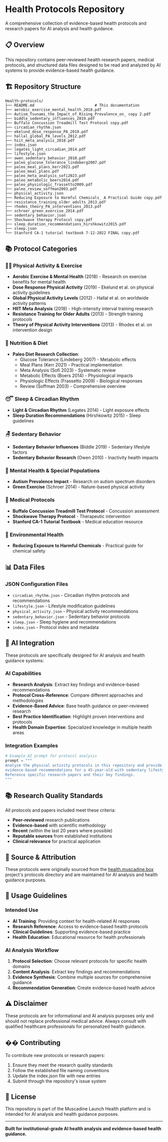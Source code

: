 # Health Protocols Repository

A comprehensive collection of evidence-based health protocols and research papers for AI analysis and health guidance.

## 📋 Overview

This repository contains peer-reviewed health research papers, medical protocols, and structured data files designed to be read and analyzed by AI systems to provide evidence-based health guidance.

## 🏗️ Repository Structure

```
Health-protocols/
├── README.md                           # This documentation
├── aerobic_exercise_mental_health_2018.pdf
├── Autism_Tsunami_the_Impact_of_Rising_Prevalence_on_ copy 2.pdf
├── biddle_sedentary_influences_2019.pdf
├── Buffalo Concussion Treadmill Test Protocol copy.pdf
├── circadian_rhythm.json
├── ekelund_dose_response_PA_2019.pdf
├── hallal_global_PA_levels_2012.pdf
├── hiit_meta_analysis_2018.pdf
├── index.json
├── legates_light_circadian_2014.pdf
├── lifestyle.json
├── owen_sedentary_behavior_2010.pdf
├── paleo_glucose_tolerance_lindeberg2007.pdf
├── paleo_meal_plans_kerr2021.pdf
├── paleo_meal_plans.pdf
├── paleo_meta_analysis_sofi2023.pdf
├── paleo_metabolic_boers2014.pdf
├── paleo_physiologic_frassetto2009.pdf
├── paleo_review_soffman2003.pdf
├── physical_activity.json
├── Reducing Exposure to Harmful Chemicals_ A Practical Guide copy.pdf
├── resistance_training_older_adults_2013.pdf
├── rhodes_theory_PA_interventions_2013.pdf
├── schroer_green_exercise_2014.pdf
├── sedentary_behavior.json
├── Shockwave therapy Protocol copy.pdf
├── sleep_duration_recommendations_hirshkowitz2015.pdf
├── sleep.json
└── Stanford CA-1 tutorial textbook 7-12-2022 FINAL copy.pdf
```

## 📚 Protocol Categories

### 🏃‍♂️ Physical Activity & Exercise
- **Aerobic Exercise & Mental Health** (2018) - Research on exercise benefits for mental health
- **Dose Response Physical Activity** (2019) - Ekelund et al. on physical activity guidelines
- **Global Physical Activity Levels** (2012) - Hallal et al. on worldwide activity patterns
- **HIIT Meta Analysis** (2018) - High-intensity interval training research
- **Resistance Training for Older Adults** (2013) - Strength training protocols
- **Theory of Physical Activity Interventions** (2013) - Rhodes et al. on intervention design

### 🥗 Nutrition & Diet
- **Paleo Diet Research Collection**:
  - Glucose Tolerance (Lindeberg 2007) - Metabolic effects
  - Meal Plans (Kerr 2021) - Practical implementation
  - Meta Analysis (Sofi 2023) - Systematic review
  - Metabolic Effects (Boers 2014) - Physiological impacts
  - Physiologic Effects (Frassetto 2009) - Biological responses
  - Review (Soffman 2003) - Comprehensive overview

### 😴 Sleep & Circadian Rhythm
- **Light & Circadian Rhythm** (Legates 2014) - Light exposure effects
- **Sleep Duration Recommendations** (Hirshkowitz 2015) - Sleep guidelines

### 🪑 Sedentary Behavior
- **Sedentary Behavior Influences** (Biddle 2019) - Sedentary lifestyle factors
- **Sedentary Behavior Research** (Owen 2010) - Inactivity health impacts

### 🧠 Mental Health & Special Populations
- **Autism Prevalence Impact** - Research on autism spectrum disorders
- **Green Exercise** (Schroer 2014) - Nature-based physical activity

### 🏥 Medical Protocols
- **Buffalo Concussion Treadmill Test Protocol** - Concussion assessment
- **Shockwave Therapy Protocol** - Therapeutic intervention
- **Stanford CA-1 Tutorial Textbook** - Medical education resource

### 🧪 Environmental Health
- **Reducing Exposure to Harmful Chemicals** - Practical guide for chemical safety

## 📊 Data Files

### JSON Configuration Files
- `circadian_rhythm.json` - Circadian rhythm protocols and recommendations
- `lifestyle.json` - Lifestyle modification guidelines
- `physical_activity.json` - Physical activity recommendations
- `sedentary_behavior.json` - Sedentary behavior protocols
- `sleep.json` - Sleep hygiene and recommendations
- `index.json` - Protocol index and metadata

## 🤖 AI Integration

These protocols are specifically designed for AI analysis and health guidance systems:

### AI Capabilities
- **Research Analysis**: Extract key findings and evidence-based recommendations
- **Protocol Cross-Reference**: Compare different approaches and methodologies
- **Evidence-Based Advice**: Base health guidance on peer-reviewed research
- **Best Practice Identification**: Highlight proven interventions and protocols
- **Health Domain Expertise**: Specialized knowledge in multiple health areas

### Integration Examples
```python
# Example AI prompt for protocol analysis
prompt = """
Analyze the physical activity protocols in this repository and provide 
evidence-based recommendations for a 45-year-old with sedentary lifestyle.
Reference specific research papers and their key findings.
"""
```

## 📚 Research Quality Standards

All protocols and papers included meet these criteria:
- **Peer-reviewed** research publications
- **Evidence-based** with scientific methodology
- **Recent** (within the last 20 years where possible)
- **Reputable sources** from established institutions
- **Clinical relevance** for practical application

## 🔗 Source & Attribution

These protocols were originally sourced from the [health.muscadine.box](https://github.com/nickconnelly10/health.muscadine.box) project's protocols directory and are maintained for AI analysis and health guidance purposes.

## 📝 Usage Guidelines

### Intended Use
- **AI Training**: Providing context for health-related AI responses
- **Research Reference**: Access to evidence-based health protocols
- **Clinical Guidelines**: Supporting evidence-based practice
- **Health Education**: Educational resource for health professionals

### AI Analysis Workflow
1. **Protocol Selection**: Choose relevant protocols for specific health domains
2. **Content Analysis**: Extract key findings and recommendations
3. **Evidence Synthesis**: Combine multiple sources for comprehensive guidance
4. **Recommendation Generation**: Create evidence-based health advice

## ⚠️ Disclaimer

These protocols are for informational and AI analysis purposes only and should not replace professional medical advice. Always consult with qualified healthcare professionals for personalized health guidance.

## �� Contributing

To contribute new protocols or research papers:
1. Ensure they meet the research quality standards
2. Follow the established file naming conventions
3. Update the index.json file with new entries
4. Submit through the repository's issue system

## 📄 License

This repository is part of the Muscadine Launch Health platform and is intended for AI analysis and health guidance purposes.

---

**Built for institutional-grade AI health analysis and evidence-based health guidance.**
